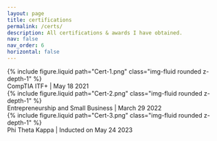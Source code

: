 ```yaml
---
layout: page
title: certifications
permalink: /certs/
description: All certifications & awards I have obtained.
nav: false
nav_order: 6
horizontal: false
---
```


<div class="row mt-3">
    <div class="col-sm mt-3 mt-md-0">
        {% include figure.liquid path="Cert-1.png" class="img-fluid rounded z-depth-1" %}
    </div>
</div>
<div class="caption">
    CompTIA ITF+ | May 18 2021
</div>

<div class="row mt-3">
    <div class="col-sm mt-3 mt-md-0">
        {% include figure.liquid path="Cert-2.png" class="img-fluid rounded z-depth-1" %}
    </div>
</div>
<div class="caption">
    Entrepreneurship and Small Business | March 29 2022
</div>

<div class="row mt-3">
    <div class="col-sm mt-3 mt-md-0">
        {% include figure.liquid path="Cert-3.png" class="img-fluid rounded z-depth-1" %}
    </div>
</div>
<div class="caption">
    Phi Theta Kappa | Inducted on May 24 2023
</div>
